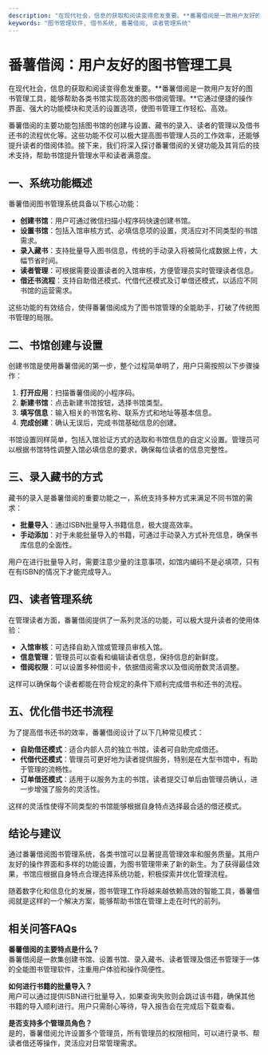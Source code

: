 ```yaml
---
description: "在现代社会，信息的获取和阅读变得愈发重要。**番薯借阅是一款用户友好的图书管理工具，能够帮助各类书馆实现高效的图书借阅管理。**它通过便捷的操作界面、强大的功能模块和灵活的设置选项，使图书管理工作轻松、高效。"
keywords: "图书管理软件, 借书系统, 番薯借阅, 读者管理系统"
---
```

# 番薯借阅：用户友好的图书管理工具

在现代社会，信息的获取和阅读变得愈发重要。**番薯借阅是一款用户友好的图书管理工具，能够帮助各类书馆实现高效的图书借阅管理。**它通过便捷的操作界面、强大的功能模块和灵活的设置选项，使图书管理工作轻松、高效。

番薯借阅的主要功能包括图书馆的创建与设置、藏书的录入、读者的管理以及借书还书的流程优化等。这些功能不仅可以极大提高图书管理人员的工作效率，还能够提升读者的借阅体验。接下来，我们将深入探讨番薯借阅的关键功能及其背后的技术支持，帮助书馆提升管理水平和读者满意度。

## **一、系统功能概述**

番薯借阅图书管理系统具备以下核心功能：

- **创建书馆**：用户可通过微信扫描小程序码快速创建书馆。
- **设置书馆**：包括入馆审核方式、必填信息项的设置，灵活应对不同类型的书馆需求。
- **录入藏书**：支持批量导入图书信息，传统的手动录入将被简化成数据上传，大幅节省时间。
- **读者管理**：可根据需要设置读者的入馆审核，方便管理员实时管理读者信息。
- **借还书流程**：支持自助借还模式、代借代还模式及订单借还模式，以适应不同书馆的运营需求。

这些功能的有效结合，使得番薯借阅成为了图书馆管理的全能助手，打破了传统图书管理的局限。

## **二、书馆创建与设置**

创建书馆是使用番薯借阅的第一步，整个过程简单明了，用户只需按照以下步骤操作：

1. **打开应用**：扫描番薯借阅的小程序码。
2. **新建书馆**：点击新建书馆按钮，选择书馆类型。
3. **填写信息**：输入相关的书馆名称、联系方式和地址等基本信息。
4. **完成创建**：确认无误后，完成书馆基础信息的创建。

书馆设置同样简单，包括入馆验证方式的选取和书馆信息的自定义设置。管理员可以根据书馆特性调整入馆必填信息的要求，确保每位读者的信息完整性。

## **三、录入藏书的方式**

藏书的录入是番薯借阅的重要功能之一，系统支持多种方式来满足不同书馆的需求：

- **批量导入**：通过ISBN批量导入书籍信息，极大提高效率。
- **手动添加**：对于未能批量导入的书籍，可通过手动录入方式补充信息，确保书库信息的全面性。

用户在进行批量导入时，需要注意少量的注意事项，如馆内编码不是必填项，只有在有ISBN的情况下才能完成导入。

## **四、读者管理系统**

在管理读者方面，番薯借阅提供了一系列灵活的功能，可以极大提升读者的使用体验：

- **入馆审核**：可选择自助入馆或管理员审核入馆。
- **信息管理**：管理员可以查看和编辑读者信息，保持信息的新鲜度。
- **借阅权限**：可以设置多种借阅卡，依据借阅需求以及借阅册数灵活调整。

这样可以确保每个读者都能在符合规定的条件下顺利完成借书和还书的流程。

## **五、优化借书还书流程**

为了提高借书还书的效率，番薯借阅设计了以下几种常见模式：

- **自助借还模式**：适合内部人员的独立书馆，读者可自助完成借还。
- **代借代还模式**：管理员可更好地为读者提供服务，特别是在大型书馆中，有助于管理的流畅性。
- **订单借还模式**：适用于以服务为主的书馆，读者提交订单后由管理员确认，进一步增强了服务的灵活性。

这样的灵活性使得不同类型的书馆能够根据自身特点选择最合适的借还模式。

## **结论与建议**

通过番薯借阅图书管理系统，各类书馆可以显著提高管理效率和服务质量。其用户友好的操作界面和多样的功能设置，为图书管理带来了新的新生。为了获得最佳效果，书馆应根据自身特点合理选择系统功能，积极探索并优化管理流程。

随着数字化和信息化的发展，图书管理工作将越来越依赖高效的智能工具，番薯借阅就是这样的一个解决方案，能够帮助书馆在管理上走在时代的前列。

## **相关问答FAQs**

**番薯借阅的主要特点是什么？**  
番薯借阅是一款集创建书馆、设置书馆、录入藏书、读者管理及借还书管理于一体的全能图书管理软件，注重用户体验和操作简便性。

**如何进行书籍的批量导入？**  
用户可以通过提供ISBN进行批量导入，如果查询失败则会跳过该书籍，确保其他书籍的导入顺利进行。用户只需耐心等待，导入报告会在完成后下载查看。

**是否支持多个管理员角色？**  
是的，番薯借阅允许设置多个管理员，所有管理员的权限相同，可以进行录书、帮读者借还等操作，灵活应对日常管理需求。
